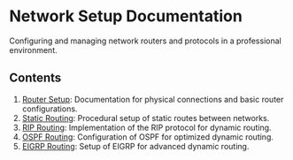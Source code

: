 # Network Setup Documentation

Configuring and managing network routers and protocols in a professional environment.

## Contents

1. [Router Setup](router_setup.md): Documentation for physical connections and basic router configurations.
2. [Static Routing](static_routes.md): Procedural setup of static routes between networks.
3. [RIP Routing](rip_routes.md): Implementation of the RIP protocol for dynamic routing.
4. [OSPF Routing](ospf_routes.md): Configuration of OSPF for optimized dynamic routing.
5. [EIGRP Routing](eigrp_routes.md): Setup of EIGRP for advanced dynamic routing.
